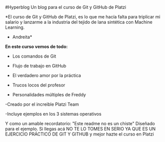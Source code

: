 #Hyperblog
Un blog para el curso de Git y GitHub de Platzi

*El curso de Git y GitHub de Platzi, es lo que me hacía falta para triplicar mi salario y lanzarme a la industria del tejido de lana sintética con Machine Learning.
- Andreita*

**En este curso vemos de todo:**

- Los comandos de Git

- Flujo de trabajo en GitHub

- El verdadero amor por  la práctica

- Trucos locos del profesor

- Personalidades múltiples de Freddy

-Creado por el increible Platzi Team

-Incluye ejemplos en los 3 sistemas operativos


Y como un amable recordatorio: "Este readme no es un chiste" Diseñado para el ejemplo. Si llegas acá NO TE LO TOMES EN SERIO YA QUE ES UN EJERCICIO PRÁCTICO DE GIT Y GITHUB y mejor hazte el curso en Platzi